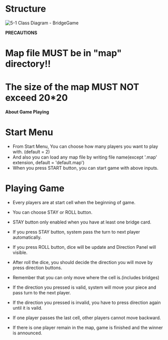 
# Structure
![5-1  Class Diagram - BridgeGame](https://user-images.githubusercontent.com/100896063/201328428-e8751518-85a5-4b91-ae8b-286aa6e36420.png)


**PRECAUTIONS**
# Map file MUST be in "map" directory!!
# The size of the map MUST NOT exceed 20*20

**About Game Playing**

# Start Menu
- From Start Menu, You can choose how many players you want to play with. (default = 2)
- And also you can load any map file by writing file name(except '.map' extension, default = 'default.map')
- When you press START button, you can start game with above inputs.

# Playing Game
- Every players are at start cell when the beginning of game.

- You can choose STAY or ROLL button.
- STAY button only enabled when you have at least one bridge card.
- If you press STAY button, system pass the turn to next player automatically.
- If you press ROLL button, dice will be update and Direction Panel will visible.

- After roll the dice, you should decide the direction you will move by press direction buttons.
- Remember that you can only move where the cell is.(includes bridges)

- If the direction you pressed is valid, system will move your piece and pass turn to the next player.
- If the direction you pressed is invalid, you have to press direction again until it is vaild.

- If one player passes the last cell, other players cannot move backward.
- If there is one player remain in the map, game is finished and the winner is announced.
